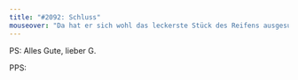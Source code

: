```yaml
---
title: "#2092: Schluss"
mouseover: "Da hat er sich wohl das leckerste Stück des Reifens ausgesucht."
---
```


PS: 
Alles Gute, lieber G.

PPS:
